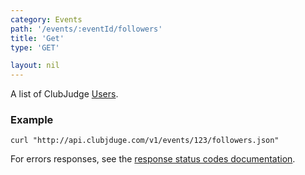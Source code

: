 ```yaml
---
category: Events
path: '/events/:eventId/followers'
title: 'Get'
type: 'GET'

layout: nil
---
```


A list of ClubJudge [Users](#user-model).

### Example

```
curl "http://api.clubjduge.com/v1/events/123/followers.json"
```

For errors responses, see the [response status codes documentation](#response-status-codes).

